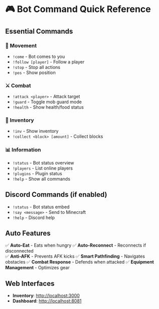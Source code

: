 # 🎮 Bot Command Quick Reference

## Essential Commands

### 🎯 Movement

- `!come` - Bot comes to you
- `!follow [player]` - Follow a player
- `!stop` - Stop all actions
- `!pos` - Show position

### ⚔️ Combat

- `!attack <player>` - Attack target
- `!guard` - Toggle mob guard mode
- `!health` - Show health/food status

### 🎒 Inventory

- `!inv` - Show inventory
- `!collect <block> [amount]` - Collect blocks

### 📊 Information

- `!status` - Bot status overview
- `!players` - List online players
- `!plugins` - Plugin status
- `!help` - Show all commands

## Discord Commands (if enabled)

- `!status` - Bot status embed
- `!say <message>` - Send to Minecraft
- `!help` - Discord help

## Auto Features

✅ **Auto-Eat** - Eats when hungry
✅ **Auto-Reconnect** - Reconnects if disconnected  
✅ **Anti-AFK** - Prevents AFK kicks
✅ **Smart Pathfinding** - Navigates obstacles
✅ **Combat Response** - Defends when attacked
✅ **Equipment Management** - Optimizes gear

## Web Interfaces

- **Inventory**: <http://localhost:3000>
- **Dashboard**: <http://localhost:8081>
